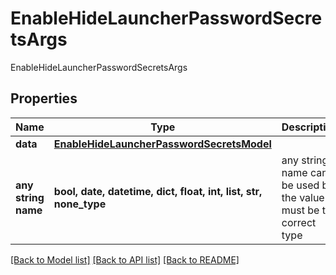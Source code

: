 # EnableHideLauncherPasswordSecretsArgs

EnableHideLauncherPasswordSecretsArgs

## Properties
Name | Type | Description | Notes
------------ | ------------- | ------------- | -------------
**data** | [**EnableHideLauncherPasswordSecretsModel**](EnableHideLauncherPasswordSecretsModel.md) |  | [optional] 
**any string name** | **bool, date, datetime, dict, float, int, list, str, none_type** | any string name can be used but the value must be the correct type | [optional]

[[Back to Model list]](../README.md#documentation-for-models) [[Back to API list]](../README.md#documentation-for-api-endpoints) [[Back to README]](../README.md)


